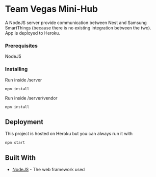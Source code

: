 # Team Vegas Mini-Hub

A NodeJS server provide communication between Nest and Samsung SmartThings (because there is no existing integration between the two). App is deployed to Heroku.

### Prerequisites

NodeJS

### Installing
Run inside /server

```
npm install
```

Run inside /server/vendor

```
npm install
```


## Deployment

This project is hosted on Heroku but you can always run it with
```
npm start
```

## Built With

* [NodeJS](https://nodejs.org/en/) - The web framework used

